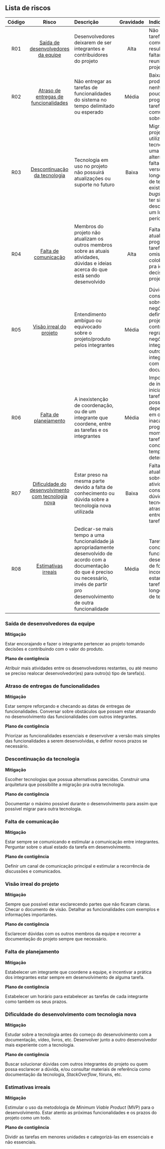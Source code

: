 ## Lista de riscos

| Código |    Risco    | Descrição |  Gravidade | Indicadores |
|:------:|:-----------:|:----------|:----------:|:------------|
| R01 | [Saída de desenvolvedores da equipe](#saída-de-desenvolvedores-da-equipe) | Desenvolvedores deixarem de ser integrantes e contribuidores do projeto |   Alta   | Não entregar tarefas, não comunicar resultados, faltar as reuniões do projeto |
| R02 | [Atraso de entregas de funcionalidades](#atraso-de-entregas-de-funcionalidades) | Não entregar as tarefas de funcionalidades do sistema no tempo delimitado ou esperado |   Média   | Baixa produtividade, nenhum ou pouco progresso na tarefa, falta de comunicação sobre a tarefa |
| R03 | [Descontinuação da tecnologia](#descontinuação-da-tecnologia) | Tecnologia em uso no projeto não possuirá atualizações ou suporte no futuro | Baixa | Migração de projetos que utilizam a tecnologia pra uma tecnologia alternativa, falta de novas versões em um longo período de tempo, existência de *bugs* apesar de ter sido descoberto a um longo período |
| R04 | [Falta de comunicação](#falta-de-comunicação) | Membros do projeto não atualizam os outros membros sobre as atuais atividades, dúvidas e ideias acerca do que está sendo desenvolvido |   Alta   | Falta de atualização do progresso das tarefas, omissão em coloboração pra ideias e decisões do projeto. |
| R05 | [Visão irreal do projeto](#visão-irreal-do-projeto) | Entendimento ambíguo ou equivocado sobre o projeto/produto pelos integrantes |   Média | Dúvidas constantes sobre regras de negócio já bem definidas no projeto, contradição de regras de negócio por integrante com outros integrantes ou com a documentação |
| R06 | [Falta de planejamento](#falta-de-planejamento) | A inexistenção de coordenação, ou de um integrante que coordene, entre as tarefas e os integrantes  |   Média   | Impossibilidade de integrante iniciar sua tarefa por possuir dependência em outra tarefa inacabada em progresso no momento, tarefas não concluídas no tempo determinado |
| R07 | [Dificuldade do desenvolvimento com tecnologia nova](#dificuldade-do-desenvolvimento-com-tecnologia-nova) | Estar preso na mesma parte devido a falta de conhecimento ou dúvida sobre a tecnologia nova utilizada |   Baixa   | Falta de atualizações sobre a atividade, constantes dúvidas sobre a tecnologia, atraso em entrega de tarefas |
| R08 | [Estimativas irreais](#estimativas-irreais) | Dedicar-se mais tempo a uma funcionalidade já apropriadamente desenvolvido de acordo com a documentação do que é preciso ou necessário, invés de partir pro desenvolvimento de outra funcionalidade |   Média   | Tarefas não concluídas, funcionalidades desenvolvidas de forma incompleta, estar na mesma tarefa por um longo período de tempo |


### Saída de desenvolvedores da equipe

**Mitigação**

Estar encorajando e fazer o integrante pertencer ao projeto tomando decisões e contribuindo com o valor do produto.

**Plano de contigência**

Atribuir mais atividades entre os desenvolvedores restantes, ou até mesmo se preciso realocar desenvolvedor(es) para outro(s) tipo de tarefa(s).

### Atraso de entregas de funcionalidades

**Mitigação**

Estar sempre reforçando e checando as datas de entregas de funcionalidades. Conversar sobre obstáculos que possam estar atrasando no desenvolvimento das funcionalidades com outros integrantes.  

**Plano de contigência**

Priorizar as funcionalidades essenciais e desenvolver a versão mais simples das funcionalidades a serem desenvolvidas, e definir novos prazos se necessário.

### Descontinuação da tecnologia

**Mitigação**

Escolher tecnologias que possua alternativas parecidas. Construir uma arquitetura que possibilite a migração pra outra tecnologia.

**Plano de contigência**

Documentar o máximo possível durante o desenvolvimento para assim que possível migrar para outra tecnologia.

### Falta de comunicação

**Mitigação**

Estar sempre se comunicando e estimular a comunicação entre integrantes. Perguntar sobre o atual estado da tarefa em desenvolvimento.

**Plano de contigência**

Definir um canal de comunicação principal e estimular a recorrência de discussões e comunicados.

### Visão irreal do projeto

**Mitigação**

Sempre que possível estar esclarecendo partes que não ficaram claras. Checar o documento de visão. Detalhar as funcionalidades com exemplos e informações importantes. 

**Plano de contigência**

Esclarecer dúvidas com os outros membros da equipe e recorrer a documentação do projeto sempre que necessário.

### Falta de planejamento

**Mitigação**

Estabelecer um integrante que coordene a equipe, e incentivar a prática dos integrantes estar sempre em desenvolvimento de alguma tarefa.

**Plano de contigência**

Estabelecer um horário para estabelecer as tarefas de cada integrante como também os seus prazos.

### Dificuldade do desenvolvimento com tecnologia nova

**Mitigação**

Estudar sobre a tecnologia antes do começo do desenvolvimento com a documentação, vídeo, livros, etc. Desenvolver junto a outro desenvolvedor mais experiente com a tecnologia.

**Plano de contigência**

Buscar solucionar dúvidas com outros integrantes do projeto ou quem possa esclarecer a dúvida, e/ou consultar materiais de referência como documentação da tecnologia, *StackOverflow*, fóruns, etc.

### Estimativas irreais

**Mitigação**

Estimular o uso da metodologia de *Minimum Viable Product* (MVP) para o desenvolvimento. Estar atento as próximas funcionalidades e os prazos do projeto como um todo.

**Plano de contigência**

Dividir as tarefas em menores unidades e categorizá-las em essenciais e não essenciais.